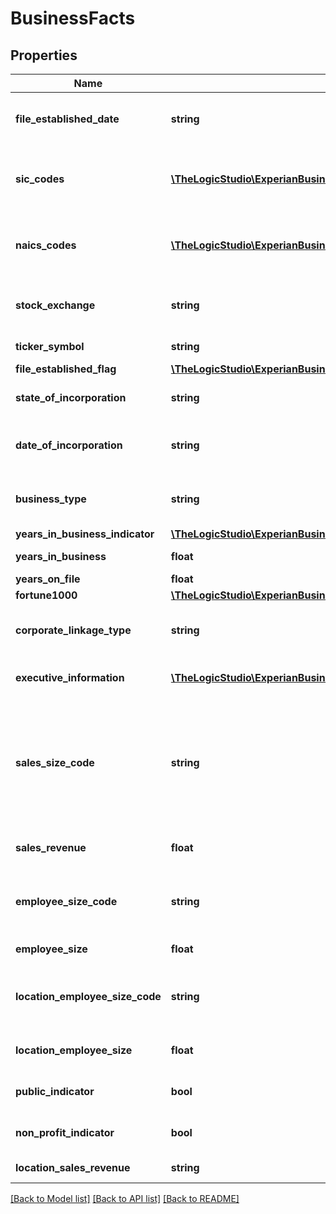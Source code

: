 # BusinessFacts

## Properties
Name | Type | Description | Notes
------------ | ------------- | ------------- | -------------
**file_established_date** | **string** | Date the file was established with Experian. Format &#x3D; YYYY-MM-DD | [optional] 
**sic_codes** | [**\TheLogicStudio\ExperianBusinessesPHP\Model\SICCode[]**](SICCode.md) | Array of objects representing SIC codes for the business each with a code and description | [optional] 
**naics_codes** | [**\TheLogicStudio\ExperianBusinessesPHP\Model\NAICSCode[]**](NAICSCode.md) | Array of objects representing NAICS codes for the business each with a code and description | [optional] 
**stock_exchange** | **string** | What stock exchange the stock is offered on (e.g. New York Stock Exchange) | [optional] 
**ticker_symbol** | **string** | Stock exchange ticker symbol | [optional] 
**file_established_flag** | [**\TheLogicStudio\ExperianBusinessesPHP\Model\BusinessFactsFileEstablishedFlag**](BusinessFactsFileEstablishedFlag.md) |  | [optional] 
**state_of_incorporation** | **string** | US State in which the business is incorporated | [optional] 
**date_of_incorporation** | **string** | Date in which the business was incorporated (MM/DD/YYYY) | [optional] 
**business_type** | **string** | Business type, such as LLC, Corporation, etc. (if not available will be a null value) | [optional] 
**years_in_business_indicator** | [**\TheLogicStudio\ExperianBusinessesPHP\Model\BusinessFactsYearsInBusinessIndicator**](BusinessFactsYearsInBusinessIndicator.md) |  | [optional] 
**years_in_business** | **float** | Number of years in business | [optional] 
**years_on_file** | **float** | Years on file | [optional] 
**fortune1000** | [**\TheLogicStudio\ExperianBusinessesPHP\Model\BusinessFactsResultFortune1000**](BusinessFactsResultFortune1000.md) |  | [optional] 
**corporate_linkage_type** | **string** | &#39;Headquarters/Parent&#39;, &#39;Branch&#39;, &#39;Subsidiary&#39;, or &#39;Stand alone business&#39; | [optional] 
**executive_information** | [**\TheLogicStudio\ExperianBusinessesPHP\Model\ExecutiveInformation[]**](ExecutiveInformation.md) | Key company contacts including owners, officers, and directors | [optional] 
**sales_size_code** | **string** | A &#x3D; Under $500K, B &#x3D; $500K to $999.9K, C &#x3D; $1M to $4.9M, D &#x3D; $5M to $9.9M, F &#x3D; $10M to $24.9M,  G &#x3D; $25M to $74.9M, H &#x3D; $75M to $199.9M, I &#x3D; $200M to $499.9M, J &#x3D; $500M to $999.9M , K &#x3D; $1B+ | [optional] 
**sales_revenue** | **float** | Estimated sales revenue for the business | [optional] 
**employee_size_code** | **string** | A &#x3D; 1-4, B &#x3D; 5-9, C &#x3D; 10-19, D &#x3D; 20-49, E &#x3D; 50-99, F &#x3D; 100-249, G &#x3D; 250-499, H &#x3D; 500-999, I &#x3D; 1000+ | [optional] 
**employee_size** | **float** | Estimated number of employees | [optional] 
**location_employee_size_code** | **string** | A &#x3D; 1-4, B &#x3D; 5-9, C &#x3D; 10-19, D &#x3D; 20-49, E &#x3D; 50-99, F &#x3D; 100-249, G &#x3D; 250-499, H &#x3D; 500-999, I &#x3D; 1000+ | [optional] 
**location_employee_size** | **float** | Estimated number of employees at the inquired upon location | [optional] 
**public_indicator** | **bool** | If true indicates the business is publicly traded | [optional] 
**non_profit_indicator** | **bool** | If true indicates the business is a non-profit entity | [optional] 
**location_sales_revenue** | **string** | Location Sales Revenue | [optional] 

[[Back to Model list]](../README.md#documentation-for-models) [[Back to API list]](../README.md#documentation-for-api-endpoints) [[Back to README]](../README.md)


